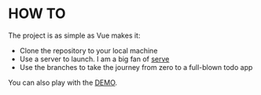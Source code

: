 # HOW TO

The project is as simple as Vue makes it:

- Clone the repository to your local machine
- Use a server to launch. I am a big fan of [serve](https://github.com/zeit/serve)
- Use the branches to take the journey from zero to a full-blown todo app

You can also play with the [DEMO](https://christiannwamba.github.io/gs-vue-workshop).